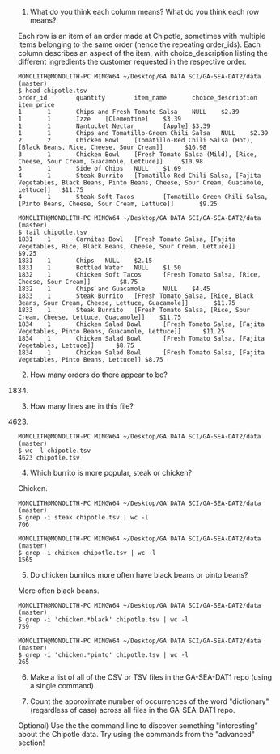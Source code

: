 1) What do you think each column means? What do you think each row means?

Each row is an item of an order made at Chipotle, sometimes with multiple items belonging to the same order (hence the repeating order_ids). Each column describes an aspect of the item, with choice_description listing the different ingredients the customer requested in the respective order.

    MONOLITH@MONOLITH-PC MINGW64 ~/Desktop/GA DATA SCI/GA-SEA-DAT2/data (master)
    $ head chipotle.tsv
    order_id        quantity        item_name       choice_description      item_price
    1       1       Chips and Fresh Tomato Salsa    NULL    $2.39
    1       1       Izze    [Clementine]    $3.39
    1       1       Nantucket Nectar        [Apple] $3.39
    1       1       Chips and Tomatillo-Green Chili Salsa   NULL    $2.39
    2       2       Chicken Bowl    [Tomatillo-Red Chili Salsa (Hot), [Black Beans, Rice, Cheese, Sour Cream]]      $16.98
    3       1       Chicken Bowl    [Fresh Tomato Salsa (Mild), [Rice, Cheese, Sour Cream, Guacamole, Lettuce]]     $10.98
    3       1       Side of Chips   NULL    $1.69
    4       1       Steak Burrito   [Tomatillo Red Chili Salsa, [Fajita Vegetables, Black Beans, Pinto Beans, Cheese, Sour Cream, Guacamole, Lettuce]]   $11.75
    4       1       Steak Soft Tacos        [Tomatillo Green Chili Salsa, [Pinto Beans, Cheese, Sour Cream, Lettuce]]       $9.25

    MONOLITH@MONOLITH-PC MINGW64 ~/Desktop/GA DATA SCI/GA-SEA-DAT2/data (master)
    $ tail chipotle.tsv
    1831    1       Carnitas Bowl   [Fresh Tomato Salsa, [Fajita Vegetables, Rice, Black Beans, Cheese, Sour Cream, Lettuce]]       $9.25
    1831    1       Chips   NULL    $2.15
    1831    1       Bottled Water   NULL    $1.50
    1832    1       Chicken Soft Tacos      [Fresh Tomato Salsa, [Rice, Cheese, Sour Cream]]        $8.75
    1832    1       Chips and Guacamole     NULL    $4.45
    1833    1       Steak Burrito   [Fresh Tomato Salsa, [Rice, Black Beans, Sour Cream, Cheese, Lettuce, Guacamole]]       $11.75
    1833    1       Steak Burrito   [Fresh Tomato Salsa, [Rice, Sour Cream, Cheese, Lettuce, Guacamole]]    $11.75
    1834    1       Chicken Salad Bowl      [Fresh Tomato Salsa, [Fajita Vegetables, Pinto Beans, Guacamole, Lettuce]]      $11.25
    1834    1       Chicken Salad Bowl      [Fresh Tomato Salsa, [Fajita Vegetables, Lettuce]]      $8.75
    1834    1       Chicken Salad Bowl      [Fresh Tomato Salsa, [Fajita Vegetables, Pinto Beans, Lettuce]] $8.75
    

2) How many orders do there appear to be?
 
1834.


3) How many lines are in this file?

4623.

    MONOLITH@MONOLITH-PC MINGW64 ~/Desktop/GA DATA SCI/GA-SEA-DAT2/data (master)
    $ wc -l chipotle.tsv
    4623 chipotle.tsv


4) Which burrito is more popular, steak or chicken?

Chicken.

    MONOLITH@MONOLITH-PC MINGW64 ~/Desktop/GA DATA SCI/GA-SEA-DAT2/data (master)
    $ grep -i steak chipotle.tsv | wc -l
    706
    
    MONOLITH@MONOLITH-PC MINGW64 ~/Desktop/GA DATA SCI/GA-SEA-DAT2/data (master)
    $ grep -i chicken chipotle.tsv | wc -l
    1565


5) Do chicken burritos more often have black beans or pinto beans?

More often black beans.

    MONOLITH@MONOLITH-PC MINGW64 ~/Desktop/GA DATA SCI/GA-SEA-DAT2/data (master)
    $ grep -i 'chicken.*black' chipotle.tsv | wc -l
    759
    
    MONOLITH@MONOLITH-PC MINGW64 ~/Desktop/GA DATA SCI/GA-SEA-DAT2/data (master)
    $ grep -i 'chicken.*pinto' chipotle.tsv | wc -l
    265


6) Make a list of all of the CSV or TSV files in the GA-SEA-DAT1 repo (using a single command). 



7) Count the approximate number of occurrences of the word "dictionary" (regardless of case) across all files in the GA-SEA-DAT1 repo.



Optional) Use the the command line to discover something "interesting" about the Chipotle data. Try using the commands from the "advanced" section!

